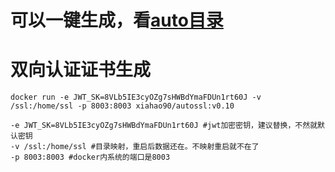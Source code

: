 # 可以一键生成，看[auto目录]([http://ace.ajax.org/](https://github.com/xiahao90/ssl/tree/main/auto))

# 双向认证证书生成

    docker run -e JWT_SK=8VLb5IE3cyOZg7sHWBdYmaFDUn1rt60J -v /ssl:/home/ssl -p 8003:8003 xiahao90/autossl:v0.10

    -e JWT_SK=8VLb5IE3cyOZg7sHWBdYmaFDUn1rt60J #jwt加密密钥，建议替换，不然就默认密钥
    -v /ssl:/home/ssl #目录映射，重启后数据还在。不映射重启就不在了
    -p 8003:8003 #docker内系统的端口是8003
